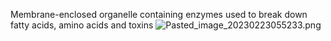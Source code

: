 Membrane-enclosed organelle containing enzymes used to break down fatty acids, amino acids and toxins
![Pasted\_image\_20230223055233.png](pasted_image_20230223055233.png)
